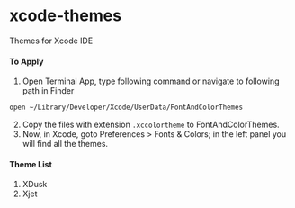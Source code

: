 xcode-themes
============

Themes for Xcode IDE

#### To Apply 

1. Open Terminal App, type following command or navigate to following path in Finder

```bash
open ~/Library/Developer/Xcode/UserData/FontAndColorThemes
```

2. Copy the files with extension `.xccolortheme` to FontAndColorThemes. 
3. Now, in Xcode, goto Preferences > Fonts & Colors; in the left panel you will find all the themes.

#### Theme List

1. XDusk
2. Xjet
